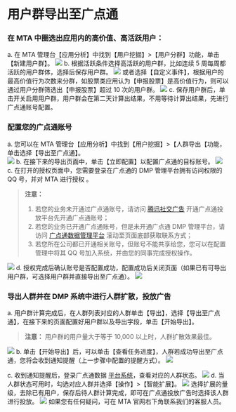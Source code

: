 # 用户群导出至广点通

### 在 MTA 中圈选出应用内的高价值、高活跃用户：

a. 在 MTA 管理台【应用分析】中找到【用户挖掘】>【用户分群】功能，单击【新建用户群】。
![](//mc.qcloudimg.com/static/img/34ec55e936c5abb354cf27fae10275c7/image.png)
b. 根据活跃条件选择高活跃的用户群，比如连续 5 周每周都活跃的用户群体，选择后保存用户群。
![](//mc.qcloudimg.com/static/img/f8420876eee746c7f431adaf35d544a8/image.png)
或者选择【自定义事件】，根据用户的最高价值行为次数来分群，如股票类应用认为【申报股票】是高价值行为，则可以通过用户分群筛选出【申报股票】超过 10 次的用户群。
![](//mc.qcloudimg.com/static/img/143bd1862017b7c0b2027ec253ccc39e/image.png)
c. 保存用户群后，单击开关启用用户群，用户群会在第二天计算出结果，不用等待计算出结果，先进行广点通账号配置。

### 配置您的广点通账号

a.    您可以在 MTA 管理台【应用分析】中找到【用户挖掘】>【人群导出【功能，单击选择【导出至广点通】。  
![](//mc.qcloudimg.com/static/img/d5bb1e2efff3e91581ae721d991325d7/image.png)
b. 在接下来的导出页面中，单击【立即配置】以配置广点通的目标账号。
![](//mc.qcloudimg.com/static/img/4c88e59c7de077e4618b6257b054a406/image.png)
c. 在打开的授权页面中，您需要登录在广点通的 DMP 管理平台拥有访问权限的 QQ 号，并对 MTA 进行授权 。

>**注意：**
>1. 若您的业务未开通过广点通账号，请访问 [腾讯社交广告](http://e.qq.com/ads) 开通广点通投放平台先开通广点通账号；
>2. 若您的业务已开通广点通账号，但是未开通广点通 DMP 管理平台，请访问 [广点通数据管理平台](http://de.qq.com/contact.html) 滚动至页面底部获取联系方式；
>3. 若您所在公司都已开通相关账号，但账号不能共享给您，您可以在配置管理中将其 QQ 号加入系统，并由您的同事完成授权操作。

![](//mc.qcloudimg.com/static/img/f076470776c01d0738974bb5377494ec/image.png)
d. 授权完成后确认账号是否配置成功，配置成功后关闭页面（如果已有可导出用户群，可选择用户群并直接导出至广点通）。
![](//mc.qcloudimg.com/static/img/dca25fe280d87bd5b7abac7e25942278/image.png)

### 导出人群并在 DMP 系统中进行人群扩散，投放广告

a. 用户群计算完成后，在人群列表对应的人群单击【导出】，选择【导出至广点通】，在接下来的页面配置好用户群以及导出字段，单击【开始导出】。
>**注意：**
>用户群的用户量大于等于 10,000 以上时，人群扩散效果最佳。 

![](//mc.qcloudimg.com/static/img/5eb8320ab08b8aeec7499a1737a3332e/image.png)
b. 单击【开始导出】后，可以单击【查看任务进度】，人群若成功导出至广点通，您将会收到通知提醒（上一步骤中配置的提醒方式）。
![](//mc.qcloudimg.com/static/img/01b32de5b1c6721abb1937e56069b546/image.png)

c. 收到通知提醒后，登录广点通数据 [平台系统](http://de.qq.com/)，查看对应的人群状态。
![](//mc.qcloudimg.com/static/img/1fb79242d503e10c1458fe602792661a/image.png)
d. 当人群状态可用时，勾选对应人群并选择【操作】>【智能扩展】。
![](//mc.qcloudimg.com/static/img/1c443c584bf498a4e6f1c4ac77d1646e/image.png)
选择扩展的量级，去除已有用户，保存后待人群计算完成，即可在广点通投放广告时选择该人群进行投放。
![](//mc.qcloudimg.com/static/img/52c84fb577e3266c0645e11bcabec397/image.png)
如果您有任何疑问，可在 MTA 官网右下角联系我们的客服人员。

